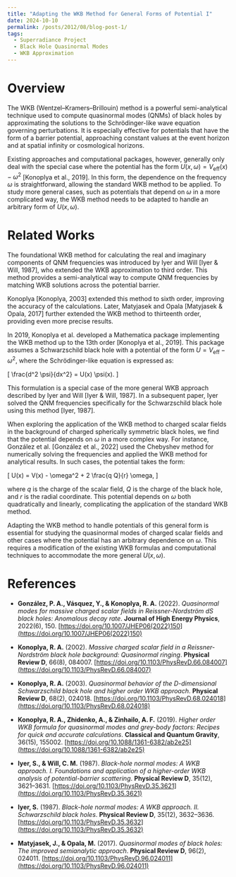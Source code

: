 ```yaml
---
title: "Adapting the WKB Method for General Forms of Potential I"
date: 2024-10-10
permalink: /posts/2012/08/blog-post-1/
tags:
  - Superradiance Project
  - Black Hole Quasinormal Modes
  - WKB Approximation
---
```


# Overview

The WKB (Wentzel–Kramers–Brillouin) method is a powerful semi-analytical technique used to compute quasinormal modes (QNMs) of black holes by approximating the solutions to the Schrödinger-like wave equation governing perturbations. It is especially effective for potentials that have the form of a barrier potential, approaching constant values at the event horizon and at spatial infinity or cosmological horizons.

Existing approaches and computational packages, however, generally only deal with the special case where the potential has the form $U(x,\omega) = V_{\text{eff}}(x) - \omega^2$ [Konoplya et al., 2019]. In this form, the dependence on the frequency $\omega$ is straightforward, allowing the standard WKB method to be applied. To study more general cases, such as potentials that depend on $\omega$ in a more complicated way, the WKB method needs to be adapted to handle an arbitrary form of $U(x,\omega)$.

# Related Works

The foundational WKB method for calculating the real and imaginary components of QNM frequencies was introduced by Iyer and Will [Iyer & Will, 1987], who extended the WKB approximation to third order. This method provides a semi-analytical way to compute QNM frequencies by matching WKB solutions across the potential barrier.

Konoplya [Konoplya, 2003] extended this method to sixth order, improving the accuracy of the calculations. Later, Matyjasek and Opala [Matyjasek & Opala, 2017] further extended the WKB method to thirteenth order, providing even more precise results.

In 2019, Konoplya et al. developed a Mathematica package implementing the WKB method up to the 13th order [Konoplya et al., 2019]. This package assumes a Schwarzschild black hole with a potential of the form $U = V_{\text{eff}} - \omega^2$, where the Schrödinger-like equation is expressed as:

\[
\frac{d^2 \psi}{dx^2} = U(x) \psi(x).
\]

This formulation is a special case of the more general WKB approach described by Iyer and Will [Iyer & Will, 1987]. In a subsequent paper, Iyer solved the QNM frequencies specifically for the Schwarzschild black hole using this method [Iyer, 1987].

When exploring the application of the WKB method to charged scalar fields in the background of charged spherically symmetric black holes, we find that the potential depends on $\omega$ in a more complex way. For instance, González et al. [González et al., 2022] used the Chebyshev method for numerically solving the frequencies and applied the WKB method for analytical results. In such cases, the potential takes the form:

\[
U(x) = V(x) - \omega^2 + 2 \frac{q Q}{r} \omega,
\]

where $q$ is the charge of the scalar field, $Q$ is the charge of the black hole, and $r$ is the radial coordinate. This potential depends on $\omega$ both quadratically and linearly, complicating the application of the standard WKB method.

Adapting the WKB method to handle potentials of this general form is essential for studying the quasinormal modes of charged scalar fields and other cases where the potential has an arbitrary dependence on $\omega$. This requires a modification of the existing WKB formulas and computational techniques to accommodate the more general $U(x,\omega)$.

# References

- **González, P. A., Vásquez, Y., & Konoplya, R. A.** (2022). *Quasinormal modes for massive charged scalar fields in Reissner-Nordström dS black holes: Anomalous decay rate*. **Journal of High Energy Physics**, 2022(6), 150. [https://doi.org/10.1007/JHEP06(2022)150](https://doi.org/10.1007/JHEP06(2022)150)

- **Konoplya, R. A.** (2002). *Massive charged scalar field in a Reissner-Nordström black hole background: Quasinormal ringing*. **Physical Review D**, 66(8), 084007. [https://doi.org/10.1103/PhysRevD.66.084007](https://doi.org/10.1103/PhysRevD.66.084007)

- **Konoplya, R. A.** (2003). *Quasinormal behavior of the D-dimensional Schwarzschild black hole and higher order WKB approach*. **Physical Review D**, 68(2), 024018. [https://doi.org/10.1103/PhysRevD.68.024018](https://doi.org/10.1103/PhysRevD.68.024018)

- **Konoplya, R. A., Zhidenko, A., & Zinhailo, A. F.** (2019). *Higher order WKB formula for quasinormal modes and grey-body factors: Recipes for quick and accurate calculations*. **Classical and Quantum Gravity**, 36(15), 155002. [https://doi.org/10.1088/1361-6382/ab2e25](https://doi.org/10.1088/1361-6382/ab2e25)

- **Iyer, S., & Will, C. M.** (1987). *Black-hole normal modes: A WKB approach. I. Foundations and application of a higher-order WKB analysis of potential-barrier scattering*. **Physical Review D**, 35(12), 3621–3631. [https://doi.org/10.1103/PhysRevD.35.3621](https://doi.org/10.1103/PhysRevD.35.3621)

- **Iyer, S.** (1987). *Black-hole normal modes: A WKB approach. II. Schwarzschild black holes*. **Physical Review D**, 35(12), 3632–3636. [https://doi.org/10.1103/PhysRevD.35.3632](https://doi.org/10.1103/PhysRevD.35.3632)

- **Matyjasek, J., & Opala, M.** (2017). *Quasinormal modes of black holes: The improved semianalytic approach*. **Physical Review D**, 96(2), 024011. [https://doi.org/10.1103/PhysRevD.96.024011](https://doi.org/10.1103/PhysRevD.96.024011)
